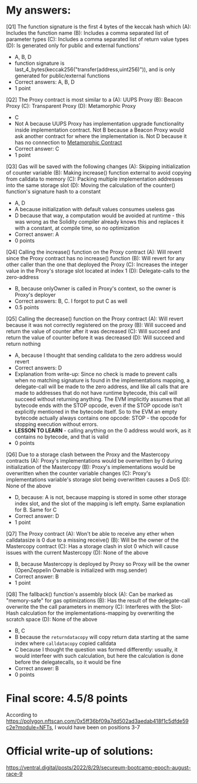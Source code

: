 # My answers: 
[Q1] The function signature is the first 4 bytes of the keccak hash which
(A): Includes the function name
(B): Includes a comma separated list of parameter types
(C): Includes a comma separated list of return value types
(D): Is generated only for public and external functions'
- A, B, D
- function signature is last_4_bytes(keccak256("transfer(address,uint256)")), and is only generated for public/external functions
- Correct answers: A, B, D
- 1 point
 
[Q2] The Proxy contract is most similar to a
(A): UUPS Proxy
(B): Beacon Proxy
(C): Transparent Proxy
(D): Metamorphic Proxy
- C
- Not A because UUPS Proxy has implementation upgrade functionality inside implementation contract. Not B because a Beacon Proxy would ask another contract for where the implementation is. Not D because it has no connection to [Metamorphic Contract](https://0age.medium.com/the-promise-and-the-peril-of-metamorphic-contracts-9eb8b8413c5e)
- Correct answer: C
- 1 point
 
[Q3] Gas will be saved with the following changes
(A): Skipping initialization of counter variable
(B): Making increase() function external to avoid copying from calldata to memory
(C): Packing multiple implementation addresses into the same storage slot
(D): Moving the calculation of the counter() function's signature hash to a constant
- A, D
- A because initialization with default values consumes useless gas
- D because that way, a computation would be avoided at runtime - this was wrong as the Solidity compiler already knows this and replaces it with a constant, at compile time, so no optimization
- Correct answer: A
- 0 points

[Q4] Calling the increase() function on the Proxy contract
(A): Will revert since the Proxy contract has no increase() function
(B): Will revert for any other caller than the one that deployed the Proxy
(C): Increases the integer value in the Proxy's storage slot located at index 1
(D): Delegate-calls to the zero-address
- B, because onlyOwner is called in Proxy's context, so the owner is Proxy's deployer
- Correct answers: B, C. I forgot to put C as well
- 0.5 points
 
[Q5] Calling the decrease() function on the Proxy contract
(A): Will revert because it was not correctly registered on the proxy
(B): Will succeed and return the value of counter after it was decreased
(C): Will succeed and return the value of counter before it was decreased
(D): Will succeed and return nothing
- A, because I thought that sending calldata to the zero address would revert
- Correct answers: D
- Explanation from write-up: Since no check is made to prevent calls when no matching signature is found in the implementations mapping, a delegate-call will be made to the zero address, and like all calls that are made to addresses that do not have runtime bytecode, this call will succeed without returning anything. The EVM implicitly assumes that all bytecode ends with the STOP opcode, even if the STOP opcode isn't explicitly mentioned in the bytecode itself. So to the EVM an empty bytecode actually always contains one opcode: STOP - the opcode for stopping execution without errors.
- **LESSON TO LEARN** - calling anything on the 0 address would work, as it contains no bytecode, and that is valid
- 0 points
 
[Q6] Due to a storage clash between the Proxy and the Mastercopy contracts
(A): Proxy's implementations would be overwritten by 0 during initialization of the Mastercopy
(B): Proxy's implementations would be overwritten when the counter variable changes
(C): Proxy's implementations variable's storage slot being overwritten causes a DoS
(D): None of the above
- D, because: A is not, because mapping is stored in some other storage index slot, and the slot of the mapping is left empty. Same explanation for B. Same for C
- Correct answer: D
- 1 point
 
[Q7] The Proxy contract
(A): Won't be able to receive any ether when calldatasize is 0 due to a missing receive()
(B): Will be the owner of the Mastercopy contract
(C): Has a storage clash in slot 0 which will cause issues with the current Mastercopy
(D): None of the above
- B, because Mastercopy is deployed by Proxy so Proxy will be the owner (OpenZeppelin Ownable is initialized with msg.sender) 
- Correct answer: B
- 1 point
 
[Q8] The fallback() function's assembly block
(A): Can be marked as "memory-safe" for gas optimizations
(B): Has the result of the delegate-call overwrite the the call parameters in memory
(C): Interferes with the Slot-Hash calculation for the implementations-mapping by overwriting the scratch space
(D): None of the above
- B, C
- B because the ```returndatacopy``` will copy return data starting at the same index where ```calldatacopy``` copied calldata
- C because I thought the question was formed differently: usually, it would interfeer with such calculation, but here the calculation is done before the delegatecalls, so it would be fine
- Correct answer: B
- 0 points

# Final score: 4.5/8 points
According to https://polygon.nftscan.com/0x5ff36bf09a7dd502ad3aedab418f1c5dfde59c2e?module=NFTs, I would have been on positions 3-7

# Official write-up of solutions:
https://ventral.digital/posts/2022/8/29/secureum-bootcamp-epoch-august-race-9